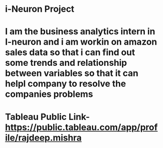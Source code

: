 # i-Neuron Project
# I am the business analytics intern in I-neuron and i am workin on amazon sales data so that i can find out some trends and relationship between variables so that it can helpl company to resolve the companies problems
# Tableau Public Link-https://public.tableau.com/app/profile/rajdeep.mishra
